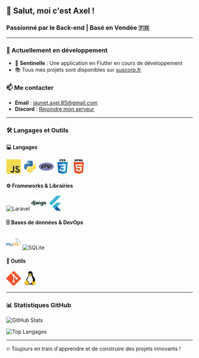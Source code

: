 ## 👋 Salut, moi c'est Axel !
### Passionné par le Back-end | Basé en Vendée 🇫🇷

---

### 🚀 Actuellement en développement
- 🔧 **Sentinelle** : Une application en Flutter en cours de développement
- 📚 Tous mes projets sont disponibles sur [suscorp.fr](https://suscorp.fr)

### 📫 Me contacter
- **Email** : jaunet.axel.85@gmail.com
- **Discord** : [Rejoindre mon serveur](https://discord.gg/PTDmEYNnFv)

---

### 🛠️ Langages et Outils

#### 💻 Langages
<p>
  <img src="https://raw.githubusercontent.com/devicons/devicon/master/icons/javascript/javascript-original.svg" alt="JavaScript" width="40" height="40"/>
  <img src="https://raw.githubusercontent.com/devicons/devicon/master/icons/python/python-original.svg" alt="Python" width="40" height="40"/>
  <img src="https://raw.githubusercontent.com/devicons/devicon/master/icons/php/php-original.svg" alt="PHP" width="40" height="40"/>
  <img src="https://raw.githubusercontent.com/devicons/devicon/master/icons/css3/css3-original-wordmark.svg" alt="CSS3" width="40" height="40"/>
  <img src="https://raw.githubusercontent.com/devicons/devicon/master/icons/html5/html5-original-wordmark.svg" alt="HTML5" width="40" height="40"/>
</p>

#### ⚙️ Frameworks & Librairies
<p>
  <img src="https://cdn.worldvectorlogo.com/logos/laravel-2.svg" alt="Laravel" width="40" height="40"/>
  <img src="https://raw.githubusercontent.com/devicons/devicon/master/icons/django/django-plain-wordmark.svg" alt="Django" width="40" height="40"/>
  <img src="https://raw.githubusercontent.com/devicons/devicon/master/icons/flutter/flutter-original.svg" alt="Flutter" width="40" height="40"/>
</p>

#### 🗄️ Bases de données & DevOps
<p>
  <img src="https://raw.githubusercontent.com/devicons/devicon/master/icons/mysql/mysql-original-wordmark.svg" alt="MySQL" width="40" height="40"/>
  <img src="https://www.vectorlogo.zone/logos/sqlite/sqlite-icon.svg" alt="SQLite" width="40" height="40"/>
</p>

#### 🔧 Outils
<p>
  <img src="https://raw.githubusercontent.com/devicons/devicon/master/icons/git/git-original.svg" alt="Git" width="40" height="40"/>
  <img src="https://raw.githubusercontent.com/devicons/devicon/master/icons/linux/linux-original.svg" alt="Linux" width="40" height="40"/>
</p>

---

### 📊 Statistiques GitHub
![GitHub Stats](https://github-readme-stats.vercel.app/api?username=ixemgod&show_icons=true&theme=radical)

![Top Langages](https://github-readme-stats.vercel.app/api/top-langs/?username=ixemgod&layout=compact&theme=radical)

---

🔥 Toujours en train d'apprendre et de construire des projets innovants !
